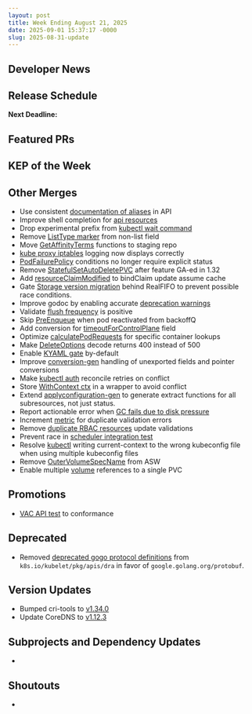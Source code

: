 ```yaml
---
layout: post
title: Week Ending August 21, 2025
date: 2025-09-01 15:37:17 -0000
slug: 2025-08-31-update
---
```


## Developer News


## Release Schedule

**Next Deadline:**


## Featured PRs


## KEP of the Week


## Other Merges
* Use consistent [documentation of aliases](https://github.com/kubernetes/kubernetes/pull/133786) in API
* Improve shell completion for [api resources](https://github.com/kubernetes/kubernetes/pull/133771)
* Drop experimental prefix from [kubectl wait command](https://github.com/kubernetes/kubernetes/pull/133731)
* Remove [ListType marker](https://github.com/kubernetes/kubernetes/pull/133716) from non-list field
* Move [GetAffinityTerms](https://github.com/kubernetes/kubernetes/pull/133710) functions to staging repo
* [kube proxy iptables](https://github.com/kubernetes/kubernetes/pull/133695) logging now displays correctly
* [PodFailurePolicy](https://github.com/kubernetes/kubernetes/pull/133479) conditions no longer require explicit status
* Remove [StatefulSetAutoDeletePVC](https://github.com/kubernetes/kubernetes/pull/133684) after feature GA-ed in 1.32
* Add [resourceClaimModified](https://github.com/kubernetes/kubernetes/pull/133608) to bindClaim update assume cache
* Gate [Storage version migration](https://github.com/kubernetes/kubernetes/pull/133596) behind RealFIFO to prevent possible race conditions.
* Improve godoc by enabling accurate [deprecation warnings](https://github.com/kubernetes/kubernetes/pull/133571)
* Validate [flush frequency](https://github.com/kubernetes/kubernetes/pull/133540) is positive
* Skip [PreEnqueue](https://github.com/kubernetes/kubernetes/pull/133518) when pod reactivated from backoffQ
* Add conversion for [timeoutForControlPlane](https://github.com/kubernetes/kubernetes/pull/133513) field
* Optimize [calculatePodRequests](https://github.com/kubernetes/kubernetes/pull/133415) for specific container lookups
* Make [DeleteOptions](https://github.com/kubernetes/kubernetes/pull/133358) decode returns 400 instead of 500
* Enable [KYAML gate](https://github.com/kubernetes/kubernetes/pull/133327) by-default
* Improve [conversion-gen](https://github.com/kubernetes/kubernetes/pull/133325) handling of unexported fields and pointer conversions
* Make [kubectl auth](https://github.com/kubernetes/kubernetes/pull/133323) reconcile retries on conflict
* Store [WithContext ctx](https://github.com/kubernetes/kubernetes/pull/133307) in a wrapper to avoid conflict
* Extend [applyconfiguration-gen](https://github.com/kubernetes/kubernetes/pull/132665) to generate extract functions for all subresources, not just status.
* Report actionable error when [GC fails due to disk pressure](https://github.com/kubernetes/kubernetes/pull/132578)
* Increment [metric](https://github.com/kubernetes/kubernetes/pull/132613) for duplicate validation errors
* Remove [duplicate RBAC resources](https://github.com/kubernetes/kubernetes/pull/132550) update validations
* Prevent race in [scheduler integration test](https://github.com/kubernetes/kubernetes/pull/132451)
* Resolve [kubectl](https://github.com/kubernetes/kubernetes/pull/131301) writing current-context to the wrong kubeconfig file when using multiple kubeconfig files
* Remove [OuterVolumeSpecName](https://github.com/kubernetes/kubernetes/pull/128649) from ASW
* Enable multiple [volume](https://github.com/kubernetes/kubernetes/pull/122140) references to a single PVC


## Promotions
* [VAC API test](https://github.com/kubernetes/kubernetes/pull/133615) to conformance

## Deprecated
* Removed [deprecated gogo protocol definitions](https://github.com/kubernetes/kubernetes/pull/133026) from `k8s.io/kubelet/pkg/apis/dra` in favor of `google.golang.org/protobuf`.

## Version Updates
* Bumped cri-tools to [v1.34.0](https://github.com/kubernetes/kubernetes/pull/133636)
* Update CoreDNS to [v1.12.3](https://github.com/kubernetes/kubernetes/pull/132288)

## Subprojects and Dependency Updates

*

## Shoutouts

* 